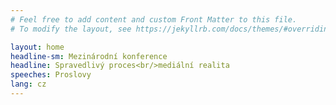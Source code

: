 ```yaml
---
# Feel free to add content and custom Front Matter to this file.
# To modify the layout, see https://jekyllrb.com/docs/themes/#overriding-theme-defaults

layout: home
headline-sm: Mezinárodní konference
headline: Spravedlivý proces<br/>mediální realita
speeches: Proslovy
lang: cz
---
```

